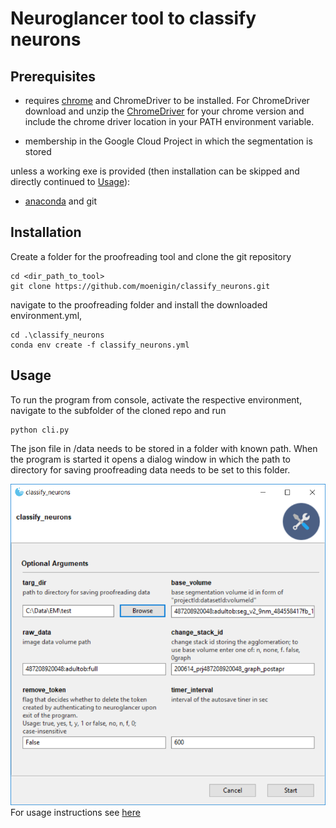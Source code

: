 # Neuroglancer tool to classify neurons

## Prerequisites

+ requires [chrome](https://www.google.com/chrome/) and ChromeDriver to be 
installed. For ChromeDriver download and unzip 
the [ChromeDriver](https://chromedriver.chromium.org/downloads) for your 
chrome version and include the chrome driver location in your PATH environment 
variable. 

+ membership in the Google Cloud Project in which the segmentation is stored

unless a working exe is provided (then installation can be skipped and directly 
    continued to [Usage](https://github.com/moenigin/classify_neurons#usage)):

+ [anaconda](https://www.anaconda.com/distribution/) and git

## Installation

Create a folder for the proofreading tool and clone the git repository
```
cd <dir_path_to_tool>
git clone https://github.com/moenigin/classify_neurons.git
```
navigate to the proofreading folder and install the downloaded environment.yml,
```
cd .\classify_neurons
conda env create -f classify_neurons.yml
```

## Usage 
To run the program from console, activate the respective environment, navigate 
to the subfolder of the cloned repo and run
```
python cli.py
```


The json file in /data needs to be stored in a folder with known path. When the 
program is started it opens a dialog window in which the path to directory for saving 
proofreading data needs to be set to this folder. 

![gui](./data/screenshot_gui.png)
For usage instructions see [here](https://github.com/moenigin/classify_neurons/blob/main/manual.md)

